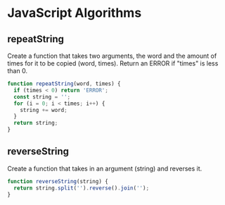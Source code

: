 # JavaScript Algorithms

## repeatString

Create a function that takes two arguments, the word and the amount of times for it to be copied (word, times). Return an ERROR if "times" is less than 0.

```js
function repeatString(word, times) {
  if (times < 0) return 'ERROR';
  const string = '';
  for (i = 0; i < times; i++) {
    string += word;
  }
  return string;
}
```

## reverseString

Create a function that takes in an argument (string) and reverses it.

```js
function reverseString(string) {
  return string.split('').reverse().join('');
}
```
